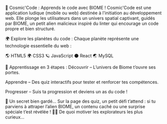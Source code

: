 🚀 Cosmic'Code : Apprends le code avec BIOME !
Cosmic'Code est une application ludique (mobile ou web) destinée à l'initiation au développement web. Elle plonge les utilisateurs dans un univers spatial captivant, guidés par BIOME, un petit alien malicieux inspiré du linter qui encourage un code propre et bien structuré.

🌍 Explore les planètes du code :
Chaque planète représente une technologie essentielle du web :

🌎 HTML5
🌍 CSS3
🪐 JavaScript
🌑 React
🌏 MySQL

🧠 Apprentissage en 3 étapes :
Découvrir – L’univers de Biome t’ouvre ses portes.

Apprendre – Des quiz interactifs pour tester et renforcer tes compétences.

Progresser – Suis ta progression et deviens un as du code !

🎁 Un secret bien gardé...
Sur la page des quiz, un petit défi t’attend : si tu parviens à attraper l’alien BIOME, un contenu caché ou une surprise spéciale t’est révélée ! 👾✨
De quoi motiver les explorateurs les plus curieux...
